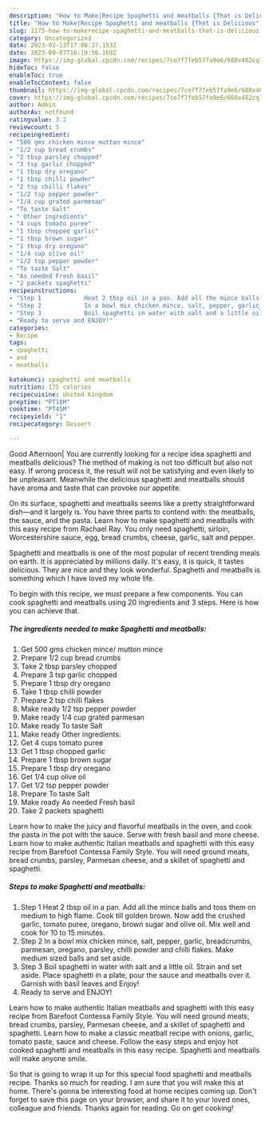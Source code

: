 ```yaml
---
description: "How to Make|Recipe Spaghetti and meatballs {That is Delicious"
title: "How to Make|Recipe Spaghetti and meatballs {That is Delicious"
slug: 1175-how-to-makerecipe-spaghetti-and-meatballs-that-is-delicious
category: Uncategorized
date: 2023-02-13T17:08:37.153Z
date: 2023-09-07T16:19:56.169Z
image: https://img-global.cpcdn.com/recipes/7ce7f7feb57fa9e6/680x482cq70/spaghetti-and-meatballs-recipe-main-photo.jpg
hideToc: false
enableToc: true
enableTocContent: false
thumbnail: https://img-global.cpcdn.com/recipes/7ce7f7feb57fa9e6/680x482cq70/spaghetti-and-meatballs-recipe-main-photo.jpg
cover: https://img-global.cpcdn.com/recipes/7ce7f7feb57fa9e6/680x482cq70/spaghetti-and-meatballs-recipe-main-photo.jpg
author: Admin
authorAv: notfound
ratingvalue: 3.2
reviewcount: 5
recipeingredient:
- "500 gms chicken mince mutton mince"
- "1/2 cup bread crumbs"
- "2 tbsp parsley chopped"
- "3 tsp garlic chopped"
- "1 tbsp dry oregano"
- "1 tbsp chilli powder"
- "2 tsp chilli flakes"
- "1/2 tsp pepper powder"
- "1/4 cup grated parmesan"
- "To taste Salt"
- " Other ingredients"
- "4 cups tomato puree"
- "1 tbsp chopped garlic"
- "1 tbsp brown sugar"
- "1 tbsp dry oregano"
- "1/4 cup olive oil"
- "1/2 tsp pepper powder"
- "To taste Salt"
- "As needed Fresh basil"
- "2 packets spaghetti"
recipeinstructions:
- "Step 1            Heat 2 tbsp oil in a pan. Add all the mince balls and toss them on medium to high flame. Cook till golden brown. Now add the crushed garlic, tomato puree, oregano, brown sugar and olive oil. Mix well and cook for 10 to 15 minutes."
- "Step 2            In a bowl mix chicken mince, salt, pepper, garlic, breadcrumbs, parmesan, oregano, parsley, chilli powder and chilli flakes. Make medium sized balls and set aside."
- "Step 3            Boil spaghetti in water with salt and a little oil. Strain and set aside. Place spaghetti in a plate, pour the sauce and meatballs over it. Garnish with basil leaves and Enjoy!"
- "Ready to serve and ENJOY!"
categories:
- Recipe
tags:
- spaghetti
- and
- meatballs

katakunci: spaghetti and meatballs 
nutrition: 175 calories
recipecuisine: United Kingdom
preptime: "PT18M"
cooktime: "PT45M"
recipeyield: "1"
recipecategory: Dessert

---
```



Good Afternoon| You are currently looking for a recipe idea spaghetti and meatballs delicious? The method of making is not too difficult but also not easy. If wrong process it, the result will not be satisfying and even likely to be unpleasant. Meanwhile the delicious spaghetti and meatballs should have aroma and taste that can provoke our appetite.





On its surface, spaghetti and meatballs seems like a pretty straightforward dish—and it largely is. You have three parts to contend with: the meatballs, the sauce, and the pasta. Learn how to make spaghetti and meatballs with this easy recipe from Rachael Ray. You only need spaghetti, sirloin, Worcestershire sauce, egg, bread crumbs, cheese, garlic, salt and pepper.

Spaghetti and meatballs is one of the most popular of recent trending meals on earth. It is appreciated by millions daily. It's easy, it is quick, it tastes delicious. They are nice and they look wonderful. Spaghetti and meatballs is something which I have loved my whole life.


To begin with this recipe, we must prepare a few components. You can cook spaghetti and meatballs using 20 ingredients and 3 steps. Here is how you can achieve that.

<!--inarticleads1-->

##### The ingredients needed to make Spaghetti and meatballs:

1. Get 500 gms chicken mince/ mutton mince
1. Prepare 1/2 cup bread crumbs
1. Take 2 tbsp parsley chopped
1. Prepare 3 tsp garlic chopped
1. Prepare 1 tbsp dry oregano
1. Take 1 tbsp chilli powder
1. Prepare 2 tsp chilli flakes
1. Make ready 1/2 tsp pepper powder
1. Make ready 1/4 cup grated parmesan
1. Make ready To taste Salt
1. Make ready  Other ingredients:
1. Get 4 cups tomato puree
1. Get 1 tbsp chopped garlic
1. Prepare 1 tbsp brown sugar
1. Prepare 1 tbsp dry oregano
1. Get 1/4 cup olive oil
1. Get 1/2 tsp pepper powder
1. Prepare To taste Salt
1. Make ready As needed Fresh basil
1. Take 2 packets spaghetti


Learn how to make the juicy and flavorful meatballs in the oven, and cook the pasta in the pot with the sauce. Serve with fresh basil and more cheese. Learn how to make authentic Italian meatballs and spaghetti with this easy recipe from Barefoot Contessa Family Style. You will need ground meats, bread crumbs, parsley, Parmesan cheese, and a skillet of spaghetti and spaghetti. 

<!--inarticleads2-->

##### Steps to make Spaghetti and meatballs:

1. Step 1            Heat 2 tbsp oil in a pan. Add all the mince balls and toss them on medium to high flame. Cook till golden brown. Now add the crushed garlic, tomato puree, oregano, brown sugar and olive oil. Mix well and cook for 10 to 15 minutes.
1. Step 2            In a bowl mix chicken mince, salt, pepper, garlic, breadcrumbs, parmesan, oregano, parsley, chilli powder and chilli flakes. Make medium sized balls and set aside.
1. Step 3            Boil spaghetti in water with salt and a little oil. Strain and set aside. Place spaghetti in a plate, pour the sauce and meatballs over it. Garnish with basil leaves and Enjoy!
1. Ready to serve and ENJOY!

Learn how to make authentic Italian meatballs and spaghetti with this easy recipe from Barefoot Contessa Family Style. You will need ground meats, bread crumbs, parsley, Parmesan cheese, and a skillet of spaghetti and spaghetti. Learn how to make a classic meatball recipe with onions, garlic, tomato paste, sauce and cheese. Follow the easy steps and enjoy hot cooked spaghetti and meatballs in this easy recipe. Spaghetti and meatballs will make anyone smile. 

So that is going to wrap it up for this special food spaghetti and meatballs recipe. Thanks so much for reading. I am sure that you will make this at home. There's gonna be interesting food at home recipes coming up. Don't forget to save this page on your browser, and share it to your loved ones, colleague and friends. Thanks again for reading. Go on get cooking!
